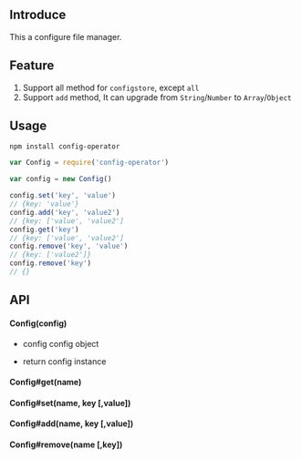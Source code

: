 Introduce
--- 

This a configure file manager.

Feature
---

1. Support all method for `configstore`, except `all`
2. Support `add` method, It can upgrade from `String`/`Number` to `Array`/`Object`

Usage
---

```
npm install config-operator
```

```javascript
var Config = require('config-operator')

var config = new Config()

config.set('key', 'value')
// {key: 'value'}
config.add('key', 'value2')
// {key: ['value', 'value2']
config.get('key')
// {key: ['value', 'value2']
config.remove('key', 'value')
// {key: ['value2']}
config.remove('key')
// {}
```

API
---

#### Config(config)

- config
    config object

- return
    config instance

#### Config#get(name)

#### Config#set(name, key [,value])

#### Config#add(name, key [,value])

#### Config#remove(name [,key])